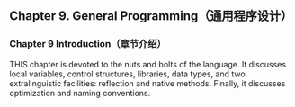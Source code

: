 ## Chapter 9. General Programming（通用程序设计）

### Chapter 9 Introduction（章节介绍）

THIS chapter is devoted to the nuts and bolts of the language. It discusses local variables, control structures, libraries, data types, and two extralinguistic facilities: reflection and native methods. Finally, it discusses optimization and naming conventions.
